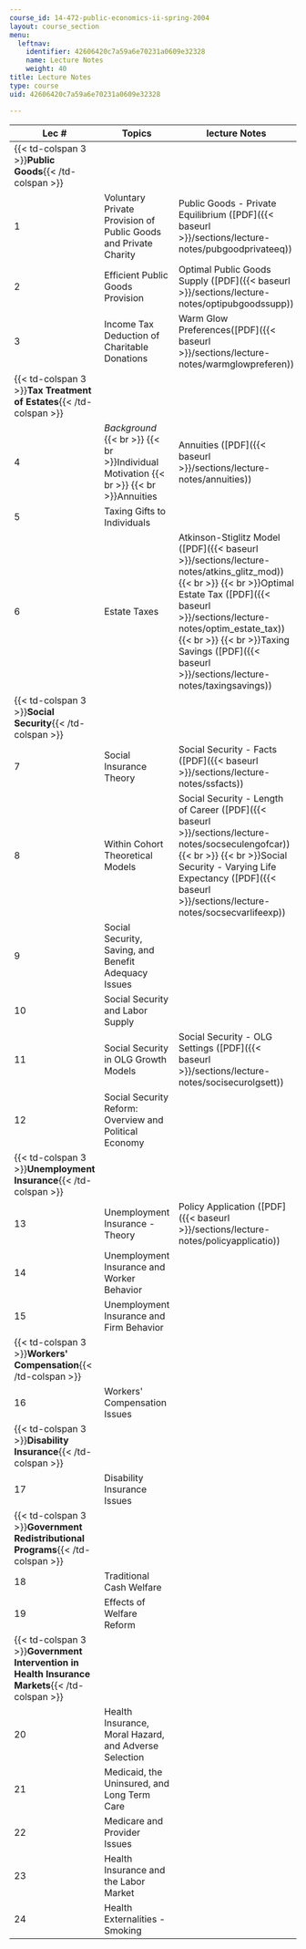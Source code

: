 ```yaml
---
course_id: 14-472-public-economics-ii-spring-2004
layout: course_section
menu:
  leftnav:
    identifier: 42606420c7a59a6e70231a0609e32328
    name: Lecture Notes
    weight: 40
title: Lecture Notes
type: course
uid: 42606420c7a59a6e70231a0609e32328

---
```


| Lec # | Topics | lecture Notes |
| --- | --- | --- |
| {{< td-colspan 3 >}}**Public Goods**{{< /td-colspan >}} |||
| 1 | Voluntary Private Provision of Public Goods and Private Charity | Public Goods - Private Equilibrium ([PDF]({{< baseurl >}}/sections/lecture-notes/pubgoodprivateeq)) |
| 2 | Efficient Public Goods Provision | Optimal Public Goods Supply ([PDF]({{< baseurl >}}/sections/lecture-notes/optipubgoodssupp)) |
| 3 | Income Tax Deduction of Charitable Donations | Warm Glow Preferences([PDF]({{< baseurl >}}/sections/lecture-notes/warmglowpreferen)) |
| {{< td-colspan 3 >}}**Tax Treatment of Estates**{{< /td-colspan >}} |||
| 4 | _Background_  {{< br >}}  {{< br >}}Individual Motivation  {{< br >}}  {{< br >}}Annuities | Annuities ([PDF]({{< baseurl >}}/sections/lecture-notes/annuities)) |
| 5 | Taxing Gifts to Individuals | &nbsp; |
| 6 | Estate Taxes | Atkinson-Stiglitz Model ([PDF]({{< baseurl >}}/sections/lecture-notes/atkins_glitz_mod))  {{< br >}}  {{< br >}}Optimal Estate Tax ([PDF]({{< baseurl >}}/sections/lecture-notes/optim_estate_tax))  {{< br >}}  {{< br >}}Taxing Savings ([PDF]({{< baseurl >}}/sections/lecture-notes/taxingsavings)) |
| {{< td-colspan 3 >}}**Social Security**{{< /td-colspan >}} |||
| 7 | Social Insurance Theory | Social Security - Facts ([PDF]({{< baseurl >}}/sections/lecture-notes/ssfacts)) |
| 8 | Within Cohort Theoretical Models | Social Security - Length of Career ([PDF]({{< baseurl >}}/sections/lecture-notes/socseculengofcar))  {{< br >}}  {{< br >}}Social Security - Varying Life Expectancy ([PDF]({{< baseurl >}}/sections/lecture-notes/socsecvarlifeexp)) |
| 9 | Social Security, Saving, and Benefit Adequacy Issues | &nbsp; |
| 10 | Social Security and Labor Supply | &nbsp; |
| 11 | Social Security in OLG Growth Models | Social Security - OLG Settings ([PDF]({{< baseurl >}}/sections/lecture-notes/socisecurolgsett)) |
| 12 | Social Security Reform: Overview and Political Economy | &nbsp; |
| {{< td-colspan 3 >}}**Unemployment Insurance**{{< /td-colspan >}} |||
| 13 | Unemployment Insurance - Theory | Policy Application ([PDF]({{< baseurl >}}/sections/lecture-notes/policyapplicatio)) |
| 14 | Unemployment Insurance and Worker Behavior | &nbsp; |
| 15 | Unemployment Insurance and Firm Behavior | &nbsp; |
| {{< td-colspan 3 >}}**Workers' Compensation**{{< /td-colspan >}} |||
| 16 | Workers' Compensation Issues | &nbsp; |
| {{< td-colspan 3 >}}**Disability Insurance**{{< /td-colspan >}} |||
| 17 | Disability Insurance Issues | &nbsp; |
| {{< td-colspan 3 >}}**Government Redistributional Programs**{{< /td-colspan >}} |||
| 18 | Traditional Cash Welfare | &nbsp; |
| 19 | Effects of Welfare Reform | &nbsp; |
| {{< td-colspan 3 >}}**Government Intervention in Health Insurance Markets**{{< /td-colspan >}} |||
| 20 | Health Insurance, Moral Hazard, and Adverse Selection | &nbsp; |
| 21 | Medicaid, the Uninsured, and Long Term Care | &nbsp; |
| 22 | Medicare and Provider Issues | &nbsp; |
| 23 | Health Insurance and the Labor Market | &nbsp; |
| 24 | Health Externalities - Smoking |